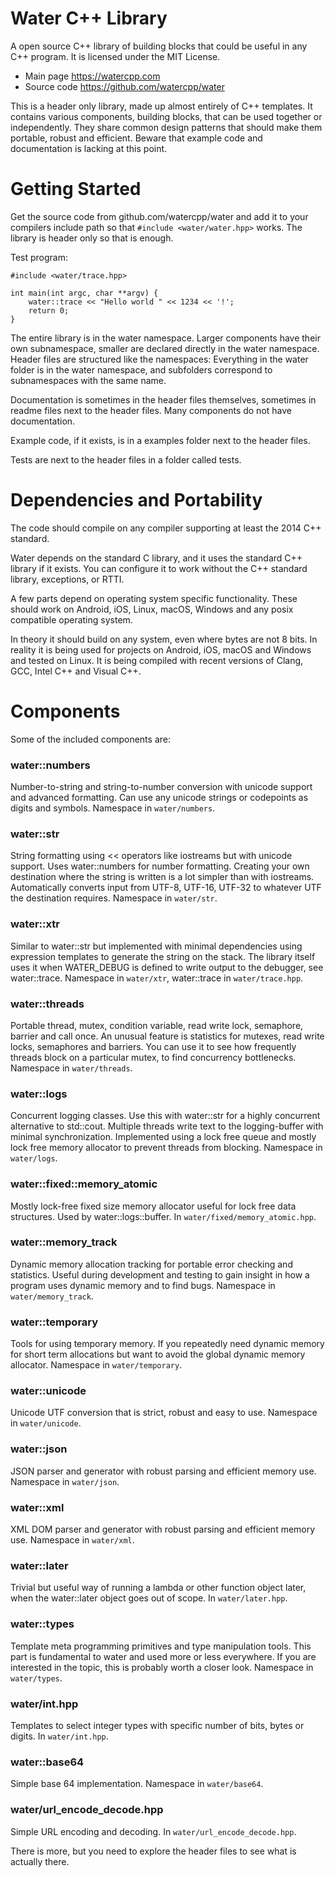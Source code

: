 # Water C++ Library

A open source C++ library of building blocks that could be useful in any C++ program. It is licensed under the MIT License.

- Main page https://watercpp.com
- Source code https://github.com/watercpp/water

This is a header only library, made up almost entirely of C++ templates. It contains various components, building blocks, that can be used together or independently. They share common design patterns that should make them portable, robust and efficient. Beware that example code and documentation is lacking at this point.


# Getting Started

Get the source code from github.com/watercpp/water and add it to your compilers include path so that `#include <water/water.hpp>` works. The library is header only so that is enough.

Test program:

    #include <water/trace.hpp>
    
    int main(int argc, char **argv) {
        water::trace << "Hello world " << 1234 << '!';
        return 0;
    }

The entire library is in the water namespace. Larger components have their own subnamespace, smaller are declared directly in the water namespace. Header files are structured like the namespaces: Everything in the water folder is in the water namespace, and subfolders correspond to subnamespaces with the same name.

Documentation is sometimes in the header files themselves, sometimes in readme files next to the header files. Many components do not have documentation.

Example code, if it exists, is in a examples folder next to the header files.

Tests are next to the header files in a folder called tests.


# Dependencies and Portability

The code should compile on any compiler supporting at least the 2014 C++ standard.

Water depends on the standard C library, and it uses the standard C++ library if it exists. You can configure it to work without the C++ standard library, exceptions, or RTTI.

A few parts depend on operating system specific functionality. These should work on Android, iOS, Linux, macOS, Windows and any posix compatible operating system.

In theory it should build on any system, even where bytes are not 8 bits. In reality it is being used for projects on Android, iOS, macOS and Windows and tested on Linux. It is being compiled with recent versions of Clang, GCC, Intel C++ and Visual C++.


# Components

Some of the included components are:

### water::numbers

Number-to-string and string-to-number conversion with unicode support and advanced formatting. Can use any unicode strings or codepoints as digits and symbols. Namespace in `water/numbers`.

### water::str

String formatting using << operators like iostreams but with unicode support. Uses water::numbers for number formatting. Creating your own destination where the string is written is a lot simpler than with iostreams. Automatically converts input from UTF-8, UTF-16, UTF-32 to whatever UTF the destination requires. Namespace in `water/str`.

### water::xtr

Similar to water::str but implemented with minimal dependencies using expression templates to generate the string on the stack. The library itself uses it when WATER_DEBUG is defined to write output to the debugger, see water::trace. Namespace in `water/xtr`, water::trace in `water/trace.hpp`.

### water::threads

Portable thread, mutex, condition variable, read write lock, semaphore, barrier and call once. An unusual feature is statistics for mutexes, read write locks, semaphores and barriers. You can use it to see how frequently threads block on a particular mutex, to find concurrency bottlenecks. Namespace in `water/threads`.

### water::logs

Concurrent logging classes. Use this with water::str for a highly concurrent alternative to std::cout. Multiple threads write text to the logging-buffer with minimal synchronization. Implemented using a lock free queue and mostly lock free memory allocator to prevent threads from blocking. Namespace in `water/logs`.

### water::fixed::memory_atomic

Mostly lock-free fixed size memory allocator useful for lock free data structures. Used by water::logs::buffer. In `water/fixed/memory_atomic.hpp`.

### water::memory_track

Dynamic memory allocation tracking for portable error checking and statistics. Useful during development and testing to gain insight in how a program uses dynamic memory and to find bugs. Namespace in `water/memory_track`.

### water::temporary

Tools for using temporary memory. If you repeatedly need dynamic memory for short term allocations but want to avoid the global dynamic memory allocator. Namespace in `water/temporary`.

### water::unicode

Unicode UTF conversion that is strict, robust and easy to use. Namespace in `water/unicode`.

### water::json

JSON parser and generator with robust parsing and efficient memory use. Namespace in `water/json`.

### water::xml

XML DOM parser and generator with robust parsing and efficient memory use. Namespace in `water/xml`.

### water::later

Trivial but useful way of running a lambda or other function object later, when the water::later object goes out of scope. In `water/later.hpp`.

### water::types

Template meta programming primitives and type manipulation tools. This part is fundamental to water and used more or less everywhere. If you are interested in the topic, this is probably worth a closer look. Namespace in `water/types`.

### water/int.hpp

Templates to select integer types with specific number of bits, bytes or digits. In `water/int.hpp`.

### water::base64

Simple base 64 implementation. Namespace in `water/base64`.

### water/url_encode_decode.hpp

Simple URL encoding and decoding. In `water/url_encode_decode.hpp`.


There is more, but you need to explore the header files to see what is actually there.